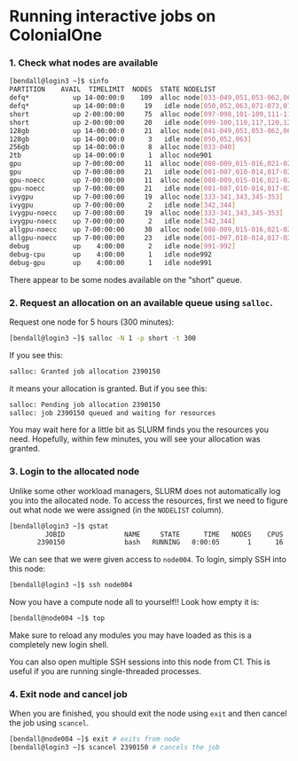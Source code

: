 # Running interactive jobs on ColonialOne

### 1. Check what nodes are available

```bash
[bendall@login3 ~]$ sinfo
PARTITION    AVAIL  TIMELIMIT  NODES  STATE NODELIST
defq*           up 14-00:00:0    109  alloc node[033-049,051,053-062,064-070,074-078,080-098,101-109,111-116,118-119,121-127,129-137,139-142,146-153,155-157,159-160]
defq*           up 14-00:00:0     19   idle node[050,052,063,071-073,079,099-100,110,117,120,128,138,143-145,154,158]
short           up 2-00:00:00     75  alloc node[097-098,101-109,111-116,118-119,121-127,129-137,139-142,146-153,155-157,159-161,163-173,176-177,179-183,185,187-188,190]
short           up 2-00:00:00     20   idle node[099-100,110,117,120,128,138,143-145,154,158,162,174-175,178,184,186,189,191]
128gb           up 14-00:00:0     21  alloc node[041-049,051,053-062,064]
128gb           up 14-00:00:0      3   idle node[050,052,063]
256gb           up 14-00:00:0      8  alloc node[033-040]
2tb             up 14-00:00:0      1  alloc node901
gpu             up 7-00:00:00     11  alloc node[008-009,015-016,021-025,030,032]
gpu             up 7-00:00:00     21   idle node[001-007,010-014,017-020,026-029,031]
gpu-noecc       up 7-00:00:00     11  alloc node[008-009,015-016,021-025,030,032]
gpu-noecc       up 7-00:00:00     21   idle node[001-007,010-014,017-020,026-029,031]
ivygpu          up 7-00:00:00     19  alloc node[333-341,343,345-353]
ivygpu          up 7-00:00:00      2   idle node[342,344]
ivygpu-noecc    up 7-00:00:00     19  alloc node[333-341,343,345-353]
ivygpu-noecc    up 7-00:00:00      2   idle node[342,344]
allgpu-noecc    up 7-00:00:00     30  alloc node[008-009,015-016,021-025,030,032,333-341,343,345-353]
allgpu-noecc    up 7-00:00:00     23   idle node[001-007,010-014,017-020,026-029,031,342,344]
debug           up    4:00:00      2   idle node[991-992]
debug-cpu       up    4:00:00      1   idle node992
debug-gpu       up    4:00:00      1   idle node991
```

There appear to be some nodes available on the "short" queue.

### 2. Request an allocation on an available queue using `salloc`.

Request one node for 5 hours (300 minutes):

```bash
[bendall@login3 ~]$ salloc -N 1 -p short -t 300
```

If you see this:

```bash
salloc: Granted job allocation 2390150
```

it means your allocation is granted. But if you see this:

```bash
salloc: Pending job allocation 2390150
salloc: job 2390150 queued and waiting for resources
```

You may wait here for a little bit as SLURM finds you the resources you need.
Hopefully, within few minutes, you will see your allocation was granted.


### 3. Login to the allocated node

Unlike some other workload managers, SLURM does not automatically log you into the allocated node. 
To access the resources, first we need to figure out what node we were assigned (in the `NODELIST` column).

```bash
[bendall@login3 ~]$ qstat
         JOBID               NAME     STATE      TIME   NODES    CPUS  PARTITION           START_TIME   NODELIST(REASON)
       2390150               bash   RUNNING   0:00:05       1      16      short  2017-04-20T07:30:32   node004
```

We can see that we were given access to `node004`. To login, simply SSH into this node:

```bash
[bendall@login3 ~]$ ssh node004
```

Now you have a compute node all to yourself!! Look how empty it is:

```bash
[bendall@node004 ~]$ top
```

Make sure to reload any modules you may have loaded as this is a completely new login shell.

You can also open multiple SSH sessions into this node from C1. This is useful if you are running single-threaded processes.

### 4. Exit node and cancel job

When you are finished, you should exit the node using `exit` and then cancel the job using `scancel`.

```bash
[bendall@node004 ~]$ exit # exits from node
[bendall@login3 ~]$ scancel 2390150 # cancels the job
```
